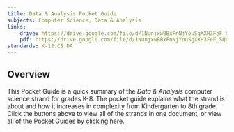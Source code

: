 ```yaml
---
title: Data & Analysis Pocket Guide
subjects: Computer Science, Data & Analysis
links:
    drive: https://drive.google.com/file/d/1NunjxwBBxFnNjYouSgXXH3FeF_SQoM4K/view?usp=drive_link
    pdf: https://drive.google.com/file/d/1NunjxwBBxFnNjYouSgXXH3FeF_SQoM4K/view?usp=drive_link
standards: K-12.CS.DA
---
```


## Overview

This Pocket Guide is a quick summary of the *Data & Analysis* computer science strand for grades K-8. The pocket guide explains what the strand is about and how it increases in complexity from Kindergarten to 8th grade. Click the buttons above to view all of the strands in one document, or view all of the Pocket Guides by [clicking here](/library/browse/integration-toolkit/pocket-guides).